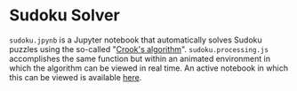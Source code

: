 # Sudoku Solver
`sudoku.jpynb` is a Jupyter notebook that automatically solves Sudoku puzzles using the so-called "[Crook's algorithm](https://puzzling.stackexchange.com/questions/86805/was-crooks-algorithm-for-sudoku-really-only-developed-in-the-21st-century)".
`sudoku.processing.js` accomplishes the same function but within an animated environment in which the algorithm can be viewed in real time. An active notebook in which this can be viewed is available [here](https://www.khanacademy.org/computer-programming/graphssudoku-solver/5246379055415296).
